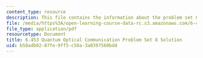 ```yaml
---
content_type: resource
description: This file contains the information about the problem set 8 solution.
file: /media/https%3A/open-learning-course-data-rc.s3.amazonaws.com/6-453-quantum-optical-communication-fall-2016/b58adb0287fe9ff5c56a3a0397560bdd_MIT6_453F16_ps8_sol.pdf
file_type: application/pdf
resourcetype: Document
title: 6.453 Quantum Optical Communication Problem Set 8 Solution
uid: b58adb02-87fe-9ff5-c56a-3a0397560bdd
---
```

